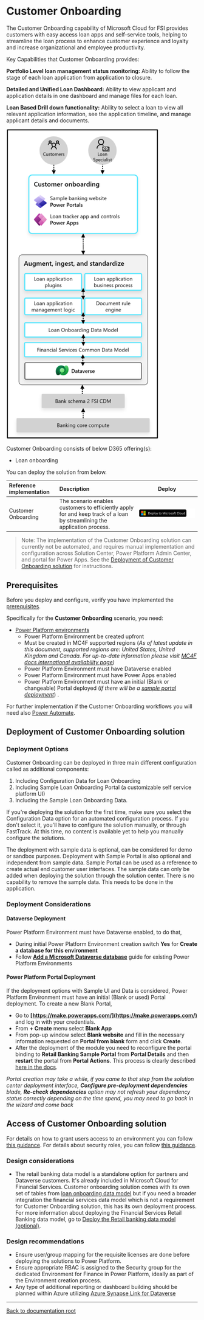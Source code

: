 # Customer Onboarding

The Customer Onboarding capability of Microsoft Cloud for FSI provides customers with easy access loan apps and self-service tools, helping to streamline the loan process to enhance customer experience and loyalty and increase organizational and employee productivity.

Key Capabilities that Customer Onboarding provides:

**Portfolio Level loan management status monitoring:** Ability to follow the stage of each loan application from application to closure.

**Detailed and Unified Loan Dashboard:** Ability to view applicant and application details in one dashboard and manage files for each loan.

**Loan Based Drill down functionality:** Ability to select a loan to view all relevant application information, see the application timeline, and manage applicant details and documents.

![PatientAccess](./docs/architectureCustomerOnboarding.png)

Customer Onboarding consists of below D365 offering(s):

* Loan onboarding

You can deploy the solution from below.

| Reference implementation    | Description | Deploy |
|:----------------------------|:------------|--------|
| Customer Onboarding | The scenario enables customers to efficiently apply for and keep track of a loan by streamlining the application process. |[![Deploy To Microsoft Cloud](../../../docs/deploytomicrosoftcloud.svg)](https://solutions.microsoft.com/Microsoft%20Cloud%20for%20Financial%20Services) |

>Note: The implementation of the Customer Onboarding solution can currently not be automated, and requires manual implementation and configuration across Solution Center, Power Platform Admin Center, and portal for Power Apps. See the [Deployment of Customer Onboarding solution](#deployment-of-customer-onboarding-solution) for  instructions.

## Prerequisites

Before you deploy and configure, verify you have implemented the [prerequisites](../../prereqs.md).

Specifically for the **Customer Onboarding** scenario, you need:

* [Power Platform environments](../../../foundations/powerPlatform/)
  * Power Platform Environment be created upfront
  * Must be created in MC4F supported regions (*As of latest update in this document, supported regions are: United States, United Kingdom  and Canada. For up-to-date information please visit [MC4F docs international availability page](https://docs.microsoft.com/industry/financial-services/availability#microsoft-cloud-for-financial-services-solutions-powered-by-dynamics-365-and-power-platform))*
  * Power Platform Environment must have Dataverse enabled
  * Power Platform Environment must have Power Apps enabled
  * Power Platform Environment must have an initial (Blank or changeable) Portal deployed (*If there will be a [sample portal deployment](#deployment-options)*) .

For further implementation if the Customer Onboarding workflows you will need also [Power Automate](https://powerautomate.microsoft.com/).

## Deployment of Customer Onboarding solution

### Deployment Options

Customer Onboarding can be deployed in three main different configuration called as additional components:

1. Including Configuration Data for Loan Onboarding
1. Including Sample Loan Onboarding Portal (a customizable self service platform UI)
1. Including the Sample Loan Onboarding Data.

If you're deploying the solution for the first time, make sure you select the Configuration Data  option for an automated configuration process. If you don't select it, you'll have to configure the solution manually, or through FastTrack. At this time, no content is available yet to help you manually configure the solutions.

The deployment with sample data is optional, can be considered for demo or sandbox purposes. Deployment with Sample Portal is also optional and independent from sample data. Sample Portal can be used as a reference to create actual end customer user interfaces. The sample data can only be added when deploying the solution through the solution center. There is no capability to remove the sample data. This needs to be done in the application.

### Deployment Considerations

#### Dataverse Deployment

Power Platform Environment must have Dataverse enabled, to do that,

* During initial Power Platform Environment creation switch **Yes** for  **Create a database for this environment**
* Follow **[Add a Microsoft Dataverse database](https://docs.microsoft.com/power-platform/admin/create-database)** guide for existing Power Platform Environments

#### Power Platform Portal Deployment

If the deployment options with Sample UI and Data is considered, Power Platform Environment must have an initial (Blank or used) Portal deployment. To create a new Blank Portal,

* Go to **[https://make.powerapps.com/](https://make.powerapps.com/)** and log in with your credentials.
* From **+ Create** menu select **Blank App**
* From pop-up window select **Blank website** and fill in the necessary information requested on **Portal from blank** form and click **Create**.
* After the deployment of the module you need to reconfigure the portal binding to **Retail Banking Sample Portal** from **Portal Details** and then **restart** the portal from **Portal Actions**. This process is clearly described [here in the docs](https://docs.microsoft.com/dynamics365/industry/financial-services/configure-sample-portal).

*Portal creation may take a while, if you came to that step from the solution center deployment interface, **Configure pre-deployment dependencies** blade, **Re-check dependencies** option may not refresh your dependency status correctly depending on the time spend, you may need to go back in the wizard and come back*

## Access of Customer Onboarding solution

For details on how to grant users access to an environment you can follow [this guidance](https://docs.microsoft.com/power-platform/admin/add-users-to-environment). For details about security roles, you can follow [this guidance](https://docs.microsoft.com/power-platform/admin/database-security).

### Design considerations

* The retail banking data model is a standalone option for partners and Dataverse customers. It's already included in Microsoft Cloud for Financial Services. Customer onboarding solution comes with its own set of tables from [loan onboarding data model](https://docs.microsoft.com/common-data-model/schema/core/industrycommon/financialservices/loanonboardingdatamodel/overview) but if you  need a broader integration the financial services data model which is not a requirement for Customer Onboarding solution, this has its own deployment process. For more information about deploying the Financial Services Retail Banking  data model, go to [Deploy the Retail banking data model (optional)](https://docs.microsoft.com/dynamics365/industry/financial-services/deploy-data-model).

### Design recommendations

* Ensure user/group mapping for the requisite licenses are done before deploying the solutions to Power Platform.
* Ensure appropriate RBAC is assigned to the Security group for the dedicated Environment for Finance in Power Platform, ideally as part of the Environment creation process.
* Any type of additional reporting or dashboard building should be planned within Azure utilizing [Azure Synapse Link for Dataverse](https://docs.microsoft.com/powerapps/maker/data-platform/azure-synapse-link-synapse)

---

[Back to documentation root](../../../README.md)
